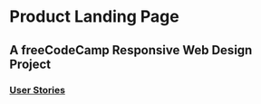 # Product Landing Page
## A freeCodeCamp Responsive Web Design Project
### [User Stories](https://www.freecodecamp.org/learn/responsive-web-design/responsive-web-design-projects/build-a-product-landing-page)
